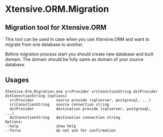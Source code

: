 # Xtensive.ORM.Migration

## Migration tool for Xtensive.ORM

This tool can be used in case when you use Xtensive.ORM and want to migrate from one database to another.

Before migration process start you should create new database and built domain. The domain should be fully same as domain of your source database.

## Usages
```
Xtensive.Orm.Migration.exe srcProvider srcConnctionString dstProvider dstConnctionString [options]
  srcProvider          source provide (sqlserver, postgresql, ...)
  srcConnctionString   source connection string
  dstProvider          destination provide (sqlserver, postgresql, ...)
  dstConnctionString   destination connection string
Options:
--help                 show help
--force                do not ask for confirmation
```
